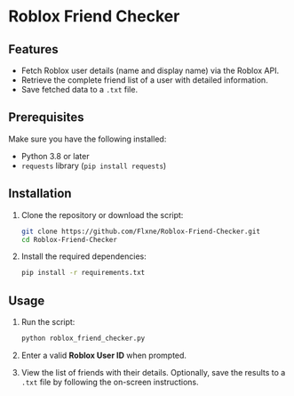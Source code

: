 # Roblox Friend Checker

## Features
- Fetch Roblox user details (name and display name) via the Roblox API.
- Retrieve the complete friend list of a user with detailed information.
- Save fetched data to a `.txt` file.

## Prerequisites
Make sure you have the following installed:
- Python 3.8 or later
- `requests` library (`pip install requests`)

## Installation
1. Clone the repository or download the script:
   ```bash
   git clone https://github.com/Flxne/Roblox-Friend-Checker.git
   cd Roblox-Friend-Checker
   ```

2. Install the required dependencies:
   ```bash
   pip install -r requirements.txt
   ```

## Usage
1. Run the script:
   ```bash
   python roblox_friend_checker.py
   ```

2. Enter a valid **Roblox User ID** when prompted.

3. View the list of friends with their details. Optionally, save the results to a `.txt` file by following the on-screen instructions.
